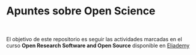 Apuntes sobre Open Science
==========================

 

El objetivo de este repositorio es seguir las actividades marcadas en el curso
**Open Research Software and Open Source** disponible en
[Eliademy](https://eliademy.com/)
